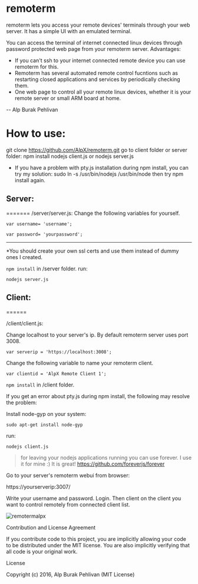 # remoterm
remoterm lets you access your remote devices' terminals through your web server. It has a simple UI with an emulated terminal.

You can access the terminal of internet connected linux devices through password protected web page from your remoterm server.
Advantages:
- If you can't ssh to your internet connected remote device you can use remoterm for this.
- Remoterm has several automated remote control fucntions such as restarting closed applications and services by periodically checking them.
- One web page to control all your remote linux devices, whether it is your remote server or small ARM board at home.

--
Alp Burak Pehlivan

# How to use:
git clone https://github.com/AlpX/remoterm.git
go to client folder or server folder:
npm install
nodejs client.js
or
nodejs server.js
- If you have a problem with pty.js installation during npm install, you can try my solution: 
sudo ln -s /usr/bin/nodejs /usr/bin/node
then try npm install again.

## Server:
=======
/server/server.js:
Change the following variables for yourself.

`var username= 'username';`

`var password= 'yourpassword';`

-----
*You should create your own ssl certs and use them instead of dummy ones I created.

`npm install` in /server folder. run:

`nodejs server.js`

## Client:
======

/client/client.js:

Change localhost to your server's ip. By default remoterm server uses port 3008.

`var serverip = 'https://localhost:3008';`

Change the following variable to name your remoterm client.

`var clientid = 'AlpX Remote Client 1';`

`npm install` in /client folder.

If you get an error about pty.js during npm install, the following may resolve the problem:

Install node-gyp on your system:

`sudo apt-get install node-gyp`

run:

`nodejs client.js`

> for leaving your nodejs applications running you can use forever. I use it for mine :) It is great!
https://github.com/foreverjs/forever

Go to your server's remoterm webui from browser:

https://yourserverip:3007/

Write your username and password. Login. Then client on the client you want to control remotely from connected client list.

![remotermalpx](https://cloud.githubusercontent.com/assets/1581359/15782508/4a717dac-29b3-11e6-9a37-290e52ab0360.png)

Contribution and License Agreement

If you contribute code to this project, you are implicitly allowing your code to be distributed under the MIT license. You are also implicitly verifying that all code is your original work.

License

Copyright (c) 2016, Alp Burak Pehlivan (MIT License)
